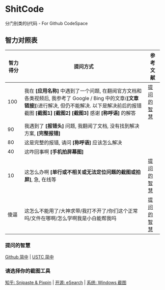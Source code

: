 # ShitCode

分门别类的lj代码 - For Github CodeSpace

## 智力对照表

| 智力得分 | 提问方式                                                                                                                                                                                                                                   | 参考文献                                                                                                                                                                                                                               |
| -------- | ------------------------------------------------------------------------------------------------------------------------------------------------------------------------------------------------------------------------------------------ | -------------------------------------------------------------------------------------------------------------------------------------------------------------------------------------------------------------------------------------- |
| 100      | 我在 **\[应用名称\]** 中遇到了一个问题, 在翻阅官方文档和各类视频后, 我参考了 Google / Bing 中的文章(**\[文章链接\]**)进行解决, 但仍不能解决. 以下是解决前后的报错截图 **\[截图1\]** **\[截图2\]** **\[截图3\]** 感谢 **\[称呼语\]** 的解答 | [提问的智慧](https://github.com/ryanhanwu/How-To-Ask-Questions-The-Smart-Way/blob/main/README-zh_CN.md#%E7%A4%BC%E5%A4%9A%E4%BA%BA%E4%B8%8D%E6%80%AA%E8%80%8C%E4%B8%94%E6%9C%89%E6%97%B6%E8%BF%98%E5%BE%88%E6%9C%89%E5%B8%AE%E5%8A%A9) |
| 90       | 我遇到了 **\[报错头\]** 问题, 我翻阅了文档, 没有找到解决方案, **\[完整报错\]**                                                                                                                                                             |                                                                                                                                                                                                                                        |
| 80       | 这是完整的报错, 请问 **\[称呼语\]** 应该怎么解决                                                                                                                                                                                           |                                                                                                                                                                                                                                        |
| 40       | 这咋回事啊 **\[手机拍屏幕图\]**                                                                                                                                                                                                            |                                                                                                                                                                                                                                        |
| 10       | 这怎么办啊 **\[单行或不相关或无法定位问题的截图或拍屏\]**, 急, 在线等                                                                                                                                                                      | [提问的智慧](https://github.com/ryanhanwu/How-To-Ask-Questions-The-Smart-Way/blob/main/README-zh_CN.md#%E4%BD%BF%E7%94%A8%E6%9C%89%E6%84%8F%E4%B9%89%E4%B8%94%E6%8F%8F%E8%BF%B0%E6%98%8E%E7%A1%AE%E7%9A%84%E6%A0%87%E9%A2%98)          |
| 傻逼     | 这怎么不能用了/大神求带/我打不开了/你们这个正常吗/文件在哪啊/怎么学啊我是小白能帮我吗                                                                                                                                                      | [提问的智慧](https://github.com/ryanhanwu/How-To-Ask-Questions-The-Smart-Way/blob/main/README-zh_CN.md#%E5%8E%BB%E6%8E%89%E6%97%A0%E6%84%8F%E4%B9%89%E7%9A%84%E6%8F%90%E9%97%AE%E5%8F%A5)                                              |

### 提问的智慧

[Github 简中](https://github.com/ryanhanwu/How-To-Ask-Questions-The-Smart-Way/blob/main/README-zh_CN.md) | [USTC 简中](https://lug.ustc.edu.cn/wiki/doc/smart-questions/)

### 请选择你的截图工具

[知乎: Snipaste & Pixpin](https://zhuanlan.zhihu.com/p/670754383) | [开源: eSearch](https://github.com/xushengfeng/eSearch) | [系统: Windows 截图](https://support.microsoft.com/zh-cn/windows/%E6%89%93%E5%BC%80%E6%88%AA%E5%9B%BE%E5%B7%A5%E5%85%B7%E5%B9%B6%E8%8E%B7%E5%8F%96%E5%B1%8F%E5%B9%95%E6%88%AA%E5%9B%BE-a35ac9ff-4a58-24c9-3253-f12bac9f9d44)
